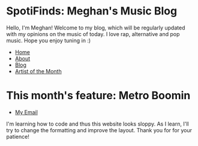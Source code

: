 # SpotiFinds: Meghan's Music Blog
Hello, I'm Meghan! Welcome to my blog, which will be regularly updated with my opinions on the music of today. I love rap, alternative and pop music. Hope you enjoy tuning in :)
<!DOCTYPE html>
<html>
	<head>
	</head>
	<body>
		<nav>
    		<ul>
        		<li><a href="/">Home</a></li>
	        	<li><a href="/about">About</a></li>
        		<li><a href="/blog">Blog</a></li>
			<li><a href="/artist of the month">Artist of the Month</a></li>
    		</ul>
		</nav>
		<div class="container">
    		<div class="blurb">
        		<h1>This month's feature: Metro Boomin</h1>
			</ul>
			</div><!-- /.blurb -->
		</div><!-- /.container -->
		<footer>
    		<ul>
        		<li><a href="mailto:connmeghan@gmail.com">My Email</a></li>
			</ul>
		</footer>
	</body>
	
I'm learning how to code and thus this website looks sloppy. As I learn, I'll try to change the formatting and improve the layout. Thank you for for your patience!

</html>

